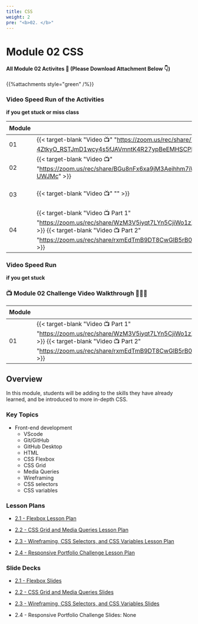 ```yaml
---
title: CSS 
weight: 2
pre: "<b>0️2. </b>"
---
```


# Module 02  CSS

#### All Module 02 Activites  📂 (Please Download Attachment Below 👇) 
{{%attachments style="green" /%}}


### Video Speed Run  of the Activities 
**if you get stuck or miss class**

| Module | Mac 🍎 | Duration    | Window 🖼️ | Duration |
| ------  | ------ | ----------- |---------  | --------- |
| 01 | {{< target-blank "Video 📺" "https://zoom.us/rec/share/7A8CfTY-4ZtkyO_RSTJmD1wcy4s5fJAVmntK4R27ypBeEMHSCPK0ttdWhgDJqpvu.aO9Y408hhlvEzuZi" >}}  |  00:23:58  ⏲️ |  {{< target-blank "Video 📺" "https://zoom.us/rec/share/td6IWpte6u9UF-qZSC21oMn-E3wgtafF0n7MQudXcGXq2cWz1kqgmR3BH0KjQKzr.-dgV_tT87yjPI8BM" >}}  |  00:43:50 ⏲️ |
| 02 | {{< target-blank "Video 📺" "https://zoom.us/rec/share/BGu8nFx6xa9jM3Aeihhm7iWhoKBTgKA97A0ea7lOPMNR9UdRkF1a4RB394Uy9gYg.H-YBKqIevT-UWJMc" >}}  |  00:33:03  ⏲️ |  {{< target-blank "Video 📺" "https://zoom.us/rec/share/NgmiggGZRRygL3_mBUR8F9ReUZKCXY2jkmcK_kSiZPVHhIA9yaHAyoV50KWokqlU.XxA6nJZnyJxmuzcU" >}}  |  00:38:56 ⏲️ |
| 03 | {{< target-blank "Video 📺" "" >}}  |  00:00:00  ⏲️ |  {{< target-blank "Video 📺" "https://zoom.us/rec/share/P6__YsLUPBHH19UHdaT2_MC7tqFqSEm37Ic3nGcMp5O0M79zGqgmc7TBEx2Lg-FM.YRUMzk7HJn177Vu_" >}}  |  00:53:11 ⏲️ |
| 04 | {{< target-blank "Video 📺 Part 1" "https://zoom.us/rec/share/WzM3V5iyqt7LYn5CjiWo1zXmpB9GNEoX4VttPamORP3Doz4va7_8VBcUUjWC8Xga.rv1uKFJYf3JseP1U" >}} {{< target-blank "Video 📺 Part 2" "https://zoom.us/rec/share/rxmEdTmB9DT8CwGlB5rB0C7cJEiRYrVbgx_97sVBlSlWOBA40gczph3rECePP2LC.i3NaG1MbzsoQ55_x" >}}   |  00:52:76  ⏲️  00:04:25 ⏲️ |  {{< target-blank "Video 📺" "https://zoom.us/rec/share/NPKV7AnbY7q67kSPd_ZwFmiE29dVlMk7ORzt-XRcZdSCPOd_bd0scp3oRX92r4QX.mKCsliETzvv94Nwy" >}}  |  01:14:09 ⏲️ |



### Video Speed Run 
**if you get stuck**
### 📺 Module 02 Challenge Video Walkthrough 🏃‍♀️🏃
| Module | Mac 🍎 | Duration    | Window 🖼️ | Duration |
| ------  | ------ | ----------- |---------  | --------- |
| 01 | {{< target-blank "Video 📺 Part 1" "https://zoom.us/rec/share/WzM3V5iyqt7LYn5CjiWo1zXmpB9GNEoX4VttPamORP3Doz4va7_8VBcUUjWC8Xga.rv1uKFJYf3JseP1U" >}} {{< target-blank "Video 📺 Part 2" "https://zoom.us/rec/share/rxmEdTmB9DT8CwGlB5rB0C7cJEiRYrVbgx_97sVBlSlWOBA40gczph3rECePP2LC.i3NaG1MbzsoQ55_x" >}}  |  00:52:76  ⏲️  00:04:25 ⏲️|  {{< target-blank "Video 📺" "https://zoom.us/rec/share/NPKV7AnbY7q67kSPd_ZwFmiE29dVlMk7ORzt-XRcZdSCPOd_bd0scp3oRX92r4QX.mKCsliETzvv94Nwy" >}}   |  01:14:09 ⏲️ |


## Overview

In this module, students will be adding to the skills they have already learned, and be introduced to more in-depth CSS.

### Key Topics

* Front-end development
  * VScode
  * Git/GitHub
  * GitHub Desktop
  * HTML
  * CSS Flexbox
  * CSS Grid
  * Media Queries
  * Wireframing
  * CSS selectors
  * CSS variables


### Lesson Plans

* [2.1 - Flexbox Lesson Plan](./activities/day-01)

* [2.2 - CSS Grid and Media Queries Lesson Plan](./activities/day-02)

* [2.3 - Wireframing, CSS Selectors, and CSS Variables Lesson Plan](./activities/day-03)

* [2.4 - Responsive Portfolio Challenge Lesson Plan](./activities/day-04)

### Slide Decks

* [2.1 - Flexbox Slides](https://docs.google.com/presentation/d/1TzVF8Pm3l1xAze9U_0H_mp8PJR-tqn5NCWhmWYXaQms/edit?usp=sharing)

* [2.2 - CSS Grid and Media Queries Slides](https://docs.google.com/presentation/d/1RJeNu1vuXTSfDeC7FuANw5tsLp4FXav0IGiAdgWJ1eo/edit?usp=sharing)

* [2.3 - Wireframing, CSS Selectors, and CSS Variables Slides](https://docs.google.com/presentation/d/1PDjpFcd4iZlIWkdivvRV5pMKsSKN6EuFySdDFAUA3y0/edit?usp=sharing)

* 2.4 - Responsive Portfolio Challenge Slides: None

